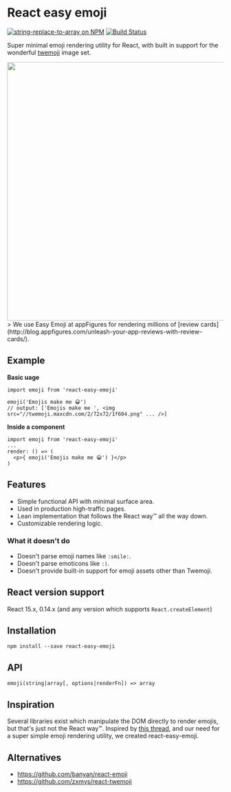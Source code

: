 # React easy emoji

[![string-replace-to-array on NPM](https://img.shields.io/npm/v/react-easy-emoji.svg)](https://www.npmjs.com/package/react-easy-emoji)
[![Build Status](https://img.shields.io/circleci/project/appfigures/react-easy-emoji.svg)](https://circleci.com/gh/appfigures/react-easy-emoji)

Super minimal emoji rendering utility for React, with built in support for the wonderful [twemoji](https://github.com/twitter/twemoji) image set.

<a href="https://appfigures.com/reviews/41680810438L1SidPd0I5JBQAxo-L2DlLQ" target="_blank">
  <img src="https://raw.githubusercontent.com/appfigures/react-easy-emoji/master/images/review-appfigures.png" width="600" />
</a>
> We use Easy Emoji at appFigures for rendering millions of [review cards](http://blog.appfigures.com/unleash-your-app-reviews-with-review-cards/).

## Example

**Basic uage**

```
import emoji from 'react-easy-emoji'

emoji('Emojis make me 😀')
// output: ['Emojis make me ', <img src="//twemoji.maxcdn.com/2/72x72/1f604.png" ... />]
```

**Inside a component**

```
import emoji from 'react-easy-emoji'
...
render: () => (
  <p>{ emoji('Emojis make me 😀') }</p>
)
```

## Features

- Simple functional API with minimal surface area.
- Used in production high-traffic pages.
- Lean implementation that follows the React way™ all the way down.
- Customizable rendering logic.

### What it doesn't do

- Doesn't parse emoji names like `:smile:`.
- Doesn't parse emoticons like `:)`.
- Doesn't provide built-in support for emoji assets other than Twemoji.

## React version support

React 15.x, 0.14.x (and any version which supports `React.createElement`)

## Installation

```
npm install --save react-easy-emoji
```

## API

```
emoji(string|array[, options|renderFn]) => array
```

## Inspiration

Several libraries exist which manipulate the DOM directly to render emojis, but that's just not the React way™. Inspired by [this thread](https://github.com/facebook/react/issues/3386), and our need for a super simple emoji rendering utility, we created react-easy-emoji.

## Alternatives

- https://github.com/banyan/react-emoji
- https://github.com/zxmys/react-twemoji

